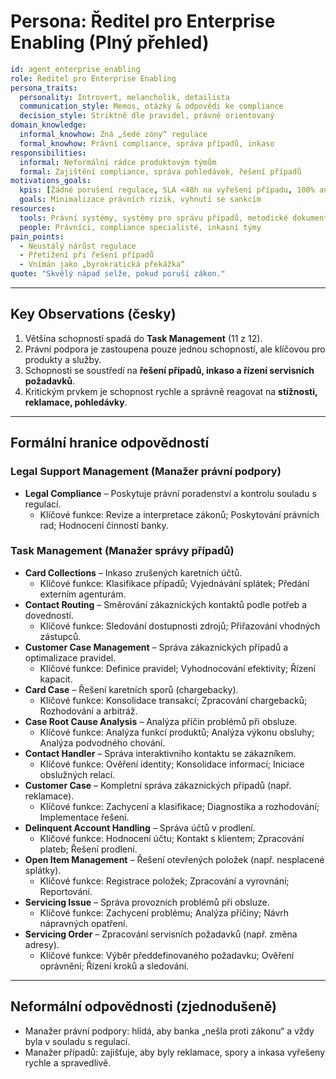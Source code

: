 # Persona: Ředitel pro Enterprise Enabling (Plný přehled)

```yaml
id: agent_enterprise_enabling
role: Ředitel pro Enterprise Enabling
persona_traits:
  personality: Introvert, melancholik, detailista
  communication_style: Memos, otázky & odpovědi ke compliance
  decision_style: Striktně dle pravidel, právně orientovaný
domain_knowledge:
  informal_knowhow: Zná „šedé zóny“ regulace
  formal_knowhow: Právní compliance, správa případů, inkaso
responsibilities:
  informal: Neformální rádce produktovým týmům
  formal: Zajištění compliance, správa pohledávek, řešení případů
motivations_goals:
  kpis: [Žádné porušení regulace, SLA <48h na vyřešení případu, 100% auditní shoda]
  goals: Minimalizace právních rizik, vyhnutí se sankcím
resources:
  tools: Právní systémy, systémy pro správu případů, metodické dokumenty
  people: Právníci, compliance specialisté, inkasní týmy
pain_points:
  - Neustálý nárůst regulace
  - Přetížení při řešení případů
  - Vnímán jako „byrokratická překážka“
quote: "Skvělý nápad selže, pokud poruší zákon."
```

---

## Key Observations (česky)
1. Většina schopností spadá do **Task Management** (11 z 12).  
2. Právní podpora je zastoupena pouze jednou schopností, ale klíčovou pro produkty a služby.  
3. Schopnosti se soustředí na **řešení případů, inkaso a řízení servisních požadavků**.  
4. Kritickým prvkem je schopnost rychle a správně reagovat na **stížnosti, reklamace, pohledávky**.  

---

## Formální hranice odpovědností

### Legal Support Management (Manažer právní podpory)
- **Legal Compliance** – Poskytuje právní poradenství a kontrolu souladu s regulací.  
  - Klíčové funkce: Revize a interpretace zákonů; Poskytování právních rad; Hodnocení činností banky.  

### Task Management (Manažer správy případů)
- **Card Collections** – Inkaso zrušených karetních účtů.  
  - Klíčové funkce: Klasifikace případů; Vyjednávání splátek; Předání externím agenturám.  
- **Contact Routing** – Směrování zákaznických kontaktů podle potřeb a dovedností.  
  - Klíčové funkce: Sledování dostupnosti zdrojů; Přiřazování vhodných zástupců.  
- **Customer Case Management** – Správa zákaznických případů a optimalizace pravidel.  
  - Klíčové funkce: Definice pravidel; Vyhodnocování efektivity; Řízení kapacit.  
- **Card Case** – Řešení karetních sporů (chargebacky).  
  - Klíčové funkce: Konsolidace transakcí; Zpracování chargebacků; Rozhodování a arbitráž.  
- **Case Root Cause Analysis** – Analýza příčin problémů při obsluze.  
  - Klíčové funkce: Analýza funkcí produktů; Analýza výkonu obsluhy; Analýza podvodného chování.  
- **Contact Handler** – Správa interaktivního kontaktu se zákazníkem.  
  - Klíčové funkce: Ověření identity; Konsolidace informací; Iniciace obslužných relací.  
- **Customer Case** – Kompletní správa zákaznických případů (např. reklamace).  
  - Klíčové funkce: Zachycení a klasifikace; Diagnostika a rozhodování; Implementace řešení.  
- **Delinquent Account Handling** – Správa účtů v prodlení.  
  - Klíčové funkce: Hodnocení účtu; Kontakt s klientem; Zpracování plateb; Řešení prodlení.  
- **Open Item Management** – Řešení otevřených položek (např. nesplacené splátky).  
  - Klíčové funkce: Registrace položek; Zpracování a vyrovnání; Reportování.  
- **Servicing Issue** – Správa provozních problémů při obsluze.  
  - Klíčové funkce: Zachycení problému; Analýza příčiny; Návrh nápravných opatření.  
- **Servicing Order** – Zpracování servisních požadavků (např. změna adresy).  
  - Klíčové funkce: Výběr předdefinovaného požadavku; Ověření oprávnění; Řízení kroků a sledování.  

---

## Neformální odpovědnosti (zjednodušeně)
- Manažer právní podpory: hlídá, aby banka „nešla proti zákonu“ a vždy byla v souladu s regulací.  
- Manažer případů: zajišťuje, aby byly reklamace, spory a inkasa vyřešeny rychle a spravedlivě.  
